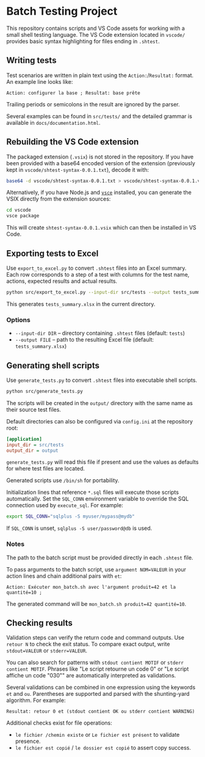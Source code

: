 # Batch Testing Project

This repository contains scripts and VS Code assets for working with a small
shell testing language. The VS Code extension located in `vscode/` provides
basic syntax highlighting for files ending in `.shtest`.

## Writing tests

Test scenarios are written in plain text using the `Action:`/`Resultat:` format.
An example line looks like:

```text
Action: configurer la base ; Resultat: base prête
```

Trailing periods or semicolons in the result are ignored by the parser.

Several examples can be found in `src/tests/` and the detailed grammar is
available in `docs/documentation.html`.

## Rebuilding the VS Code extension

The packaged extension (`.vsix`) is not stored in the repository. If you have
been provided with a base64 encoded version of the extension (previously kept in
`vscode/shtest-syntax-0.0.1.txt`), decode it with:

```bash
base64 -d vscode/shtest-syntax-0.0.1.txt > vscode/shtest-syntax-0.0.1.vsix
```

Alternatively, if you have Node.js and [`vsce`](https://code.visualstudio.com/api/working-with-extensions/publishing-extension)
installed, you can generate the VSIX directly from the extension sources:

```bash
cd vscode
vsce package
```

This will create `shtest-syntax-0.0.1.vsix` which can then be installed in VS
Code.

## Exporting tests to Excel

Use `export_to_excel.py` to convert `.shtest` files into an Excel summary. Each row corresponds to a step of a test with columns for the test name, actions, expected results and actual results.

```bash
python src/export_to_excel.py --input-dir src/tests --output tests_summary.xlsx
```

This generates `tests_summary.xlsx` in the current directory.

### Options

- `--input-dir DIR` – directory containing `.shtest` files (default: `tests`)
- `--output FILE` – path to the resulting Excel file (default: `tests_summary.xlsx`)

## Generating shell scripts

Use `generate_tests.py` to convert `.shtest` files into executable shell scripts.

```bash
python src/generate_tests.py
```

The scripts will be created in the `output/` directory with the same name as
their source test files.

Default directories can also be configured via
`config.ini` at the repository root:

```ini
[application]
input_dir = src/tests
output_dir = output
```

`generate_tests.py` will read this file if present and use the values as
defaults for where test files are located.

Generated scripts use `/bin/sh` for portability.

Initialization lines that reference `*.sql` files will execute those scripts automatically.
Set the `SQL_CONN` environment variable to override the SQL connection used by
`execute_sql`. For example:

```bash
export SQL_CONN="sqlplus -S myuser/mypass@mydb"
```
If `SQL_CONN` is unset, `sqlplus -S user/password@db` is used.

### Notes

The path to the batch script must be provided directly in each `.shtest` file.

To pass arguments to the batch script, use `argument NOM=VALEUR` in your action
lines and chain additional pairs with `et`:

```text
Action: Exécuter mon_batch.sh avec l'argument produit=42 et la quantité=10 ;
```

The generated command will be `mon_batch.sh produit=42 quantité=10`.

## Checking results

Validation steps can verify the return code and command outputs. Use `retour N`
to check the exit status. To compare exact output, write `stdout=VALEUR` or
`stderr=VALEUR`.

You can also search for patterns with `stdout contient MOTIF` or `stderr contient MOTIF`. Phrases like "Le script retourne un code 0" or "Le script affiche un code \"030\"" are automatically interpreted as validations.

Several validations can be combined in one expression using the keywords `et` and `ou`. Parentheses are supported and parsed with the shunting-yard algorithm. For example:

```text
Resultat: retour 0 et (stdout contient OK ou stderr contient WARNING)
```

Additional checks exist for file operations:
- `le fichier /chemin existe` or `Le fichier est présent` to validate presence.
- `le fichier est copié` / `le dossier est copié` to assert copy success.
